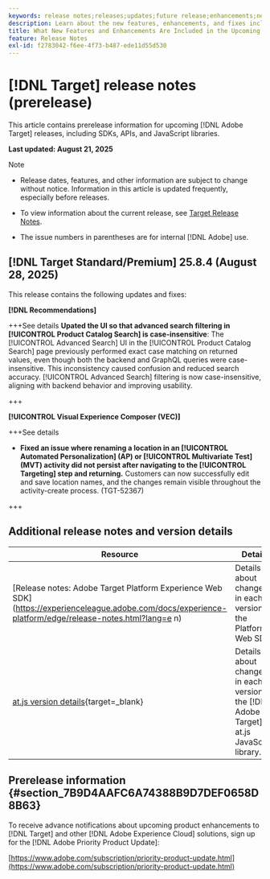 ```yaml
---
keywords: release notes;releases;updates;future release;enhancements;new features;fixes;updates;prerelease;early access
description: Learn about the new features, enhancements, and fixes included in the upcoming release of [!DNL Target], including SDKs, APIs, and JavaScript libraries.
title: What New Features and Enhancements Are Included in the Upcoming [!DNL Target] Release?
feature: Release Notes
exl-id: f2783042-f6ee-4f73-b487-ede11d55d530
---
```

# [!DNL Target] release notes (prerelease)

This article contains prerelease information for upcoming [!DNL Adobe Target] releases, including SDKs, APIs, and JavaScript libraries.

**Last updated: August 21, 2025**

>[!NOTE]
>
>* Release dates, features, and other information are subject to change without notice. Information in this article is updated frequently, especially before releases.
>
>* To view information about the current release, see [Target Release Notes](release-notes.md). 
>
>* The issue numbers in parentheses are for internal [!DNL Adobe] use.

## [!DNL Target Standard/Premium] 25.8.4 (August 28, 2025)

This release contains the following updates and fixes:

**[!DNL Recommendations]**

+++See details
**Upated the UI so that advanced search filtering in [!UICONTROL Product Catalog Search] is case-insensitive**: The [!UICONTROL Advanced Search] UI in the [!UICONTROL Product Catalog Search] page previously performed exact case matching on returned values, even though both the backend and GraphQL queries were case-insensitive. This inconsistency caused confusion and reduced search accuracy. [!UICONTROL Advanced Search] filtering is now case-insensitive, aligning with backend behavior and improving usability.

+++

**[!UICONTROL Visual Experience Composer (VEC)]**

+++See details
* **Fixed an issue where renaming a location in an [!UICONTROL Automated Personalization] (AP) or [!UICONTROL Multivariate Test] (MVT) activity did not persist after navigating to the [!UICONTROL Targeting] step and returning.** Customers can now successfully edit and save location names, and the changes remain visible throughout the activity-create process. (TGT-52367)

+++

## Additional release notes and version details

|Resource|Details|
|--- |--- |
|[Release notes: Adobe Target Platform Experience Web SDK](https://experienceleague.adobe.com/docs/experience-platform/edge/release-notes.html?lang=e n)|Details about changes in each version of the Platform Web SDK.|
|[at.js version details](https://experienceleague.adobe.com/docs/target-dev/developer/client-side/at-js-implementation/target-atjs-versions.html){target=_blank}|Details about changes in each version of the [!DNL Adobe Target] at.js JavaScript library.|

## Prerelease information {#section_7B9D4AAFC6A74388B9D7DEF0658D8B63} 

To receive advance notifications about upcoming product enhancements to [!DNL Target] and other [!DNL Adobe Experience Cloud] solutions, sign up for the [!DNL Adobe Priority Product Update]:

[https://www.adobe.com/subscription/priority-product-update.html](https://www.adobe.com/subscription/priority-product-update.html)

